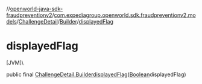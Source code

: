 //[openworld-java-sdk-fraudpreventionv2](../../../../index.md)/[com.expediagroup.openworld.sdk.fraudpreventionv2.models](../../index.md)/[ChallengeDetail](../index.md)/[Builder](index.md)/[displayedFlag](displayed-flag.md)

# displayedFlag

[JVM]\

public final [ChallengeDetail.Builder](index.md)[displayedFlag](displayed-flag.md)([Boolean](https://docs.oracle.com/javase/8/docs/api/java/lang/Boolean.html)displayedFlag)
